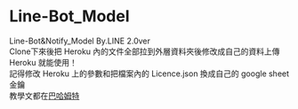 # Line-Bot_Model
Line-Bot&Notify_Model By.LINE 2.0ver </br>
Clone下來後把 Heroku 內的文件全部拉到外層資料夾後修改成自己的資料上傳 Heroku 就能使用！</br>
記得修改 Heroku 上的參數和把檔案內的 Licence.json 換成自己的 google sheet 金鑰 </br>
教學文都在[巴哈姆特](https://home.gamer.com.tw/creation.php?owner=az7899603)  </br>
